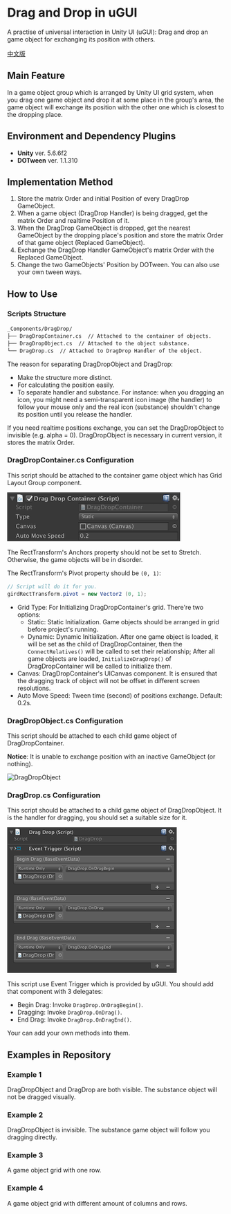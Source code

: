 # Drag and Drop in uGUI

A practise of universal interaction in Unity UI (uGUI): Drag and drop an game object for exchanging its position with others.

[中文版](./README_CN.md)

## Main Feature

In a game object group which is arranged by Unity UI grid system, when you drag one game object and drop it at some place in the group's area, the game object will exchange its position with the other one which is closest to the dropping place.

## Environment and Dependency Plugins

- **Unity** ver. 5.6.6f2
- **DOTween** ver. 1.1.310

## Implementation Method

1. Store the matrix Order and initial Position of every DragDrop GameObject.
2. When a game object (DragDrop Handler) is being dragged, get the matrix Order and realtime Position of it.
3. When the DragDrop GameObject is dropped, get the nearest GameObject by the dropping place's position and store the matrix Order of that game object (Replaced GameObject).
4. Exchange the DragDrop Handler GameObject's matrix Order with the Replaced GameObject.
5. Change the two GameObjects' Position by DOTween. You can also use your own tween ways.

## How to Use

### Scripts Structure

```txt
_Components/DragDrop/
├── DragDropContainer.cs  // Attached to the container of objects.
├── DragDropObject.cs  // Attached to the object substance.
└── DragDrop.cs  // Attached to DragDrop Handler of the object.
```

The reason for separating DragDropObject and DragDrop:

- Make the structure more distinct.
- For calculating the position easily.
- To separate handler and substance. For instance: when you dragging an icon, you might need a semi-transparent icon image (the handler) to follow your mouse only and the real icon (substance) shouldn't change its position until you release the handler.  

If you need realtime positions exchange, you can set the DragDropObject to invisible (e.g. alpha = 0). DragDropObject is necessary in current version, it stores the matrix Order.

### DragDropContainer.cs Configuration

This script should be attached to the container game object which has Grid Layout Group component.

![DragDropContainer](./doc_attachments/pic0.png)

The RectTransform's Anchors property should not be set to Stretch. Otherwise, the game objects will be in disorder.

The RectTransform's Pivot property should be `(0, 1)`:

```csharp
// Script will do it for you.
girdRectTransform.pivot = new Vector2 (0, 1);
```

- Grid Type: For Initializing DragDropContainer's grid. There're two options:
  - Static: Static Initialization. Game objects should be arranged in grid before project's running.
  - Dynamic: Dynamic Initialization. After one game object is loaded, it will be set as the child of DragDropContainer, then the `ConnectRelatives()` will be called to set their relationship; After all game objects are loaded, `InitializeDragDrop()` of DragDropContainer will be called to initialize them.
- Canvas: DragDropContainer's UICanvas component. It is ensured that the dragging track of object will not be offset in different screen resolutions.
- Auto Move Speed: Tween time (second) of positions exchange. Default: 0.2s.

### DragDropObject.cs Configuration

This script should be attached to each child game object of DragDropContainer.

**Notice**: It is unable to exchange position with an inactive GameObject (or nothing).

![DragDropObject](./doc_attachments/pic1.png)

### DragDrop.cs Configuration

This script should be attached to a child game object of DragDropObject. It is the handler for dragging, you should set a suitable size for it.

![DragDrop](./doc_attachments/pic2.png)

This script use Event Trigger which is provided by uGUI. You should add that component with 3 delegates:

- Begin Drag: Invoke `DragDrop.OnDragBegin()`.
- Dragging: Invoke `DragDrop.OnDrag()`.
- End Drag: Invoke `DragDrop.OnDragEnd()`.

Your can add your own methods into them.

## Examples in Repository

### Example 1

DragDropObject and DragDrop are both visible. The substance object will not be dragged visually.

### Example 2

DragDropObject is invisible. The substance game object will follow you dragging directly.

### Example 3

A game object grid with one row.

### Example 4

A game object grid with different amount of columns and rows.
